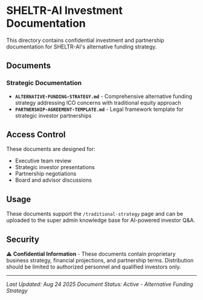 # SHELTR-AI Investment Documentation

This directory contains confidential investment and partnership documentation for SHELTR-AI's alternative funding strategy.

## Documents

### Strategic Documentation
- **`ALTERNATIVE-FUNDING-STRATEGY.md`** - Comprehensive alternative funding strategy addressing ICO concerns with traditional equity approach
- **`PARTNERSHIP-AGREEMENT-TEMPLATE.md`** - Legal framework template for strategic investor partnerships

## Access Control
These documents are designed for:
- Executive team review
- Strategic investor presentations
- Partnership negotiations
- Board and advisor discussions

## Usage
These documents support the `/traditional-strategy` page and can be uploaded to the super admin knowledge base for AI-powered investor Q&A.

## Security
⚠️ **Confidential Information** - These documents contain proprietary business strategy, financial projections, and partnership terms. Distribution should be limited to authorized personnel and qualified investors only.

---
*Last Updated: Aug 24 2025*
*Document Status: Active - Alternative Funding Strategy*

